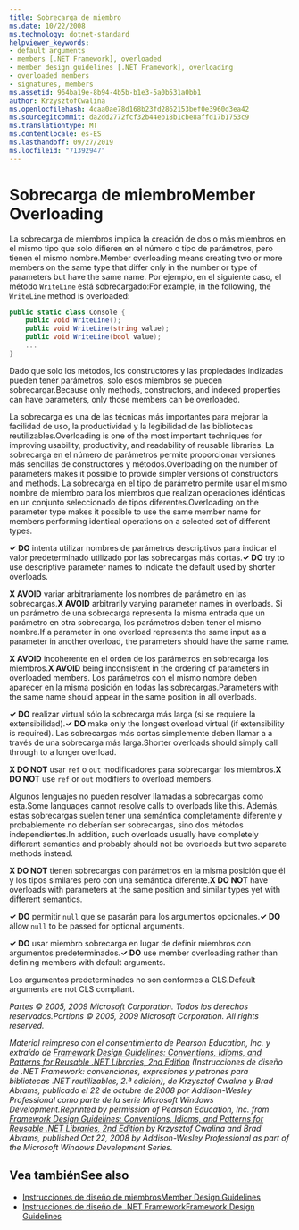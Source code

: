 ```yaml
---
title: Sobrecarga de miembro
ms.date: 10/22/2008
ms.technology: dotnet-standard
helpviewer_keywords:
- default arguments
- members [.NET Framework], overloaded
- member design guidelines [.NET Framework], overloading
- overloaded members
- signatures, members
ms.assetid: 964ba19e-8b94-4b5b-b1e3-5a0b531a0bb1
author: KrzysztofCwalina
ms.openlocfilehash: 4caa0ae78d168b23fd2862153bef0e3960d3ea42
ms.sourcegitcommit: da2dd2772fcf32b44eb18b1cbe8affd17b1753c9
ms.translationtype: MT
ms.contentlocale: es-ES
ms.lasthandoff: 09/27/2019
ms.locfileid: "71392947"
---
```

# <a name="member-overloading"></a><span data-ttu-id="cea32-102">Sobrecarga de miembro</span><span class="sxs-lookup"><span data-stu-id="cea32-102">Member Overloading</span></span>
<span data-ttu-id="cea32-103">La sobrecarga de miembros implica la creación de dos o más miembros en el mismo tipo que solo difieren en el número o tipo de parámetros, pero tienen el mismo nombre.</span><span class="sxs-lookup"><span data-stu-id="cea32-103">Member overloading means creating two or more members on the same type that differ only in the number or type of parameters but have the same name.</span></span> <span data-ttu-id="cea32-104">Por ejemplo, en el siguiente caso, el método `WriteLine` está sobrecargado:</span><span class="sxs-lookup"><span data-stu-id="cea32-104">For example, in the following, the `WriteLine` method is overloaded:</span></span>  
  
```csharp  
public static class Console {  
    public void WriteLine();  
    public void WriteLine(string value);  
    public void WriteLine(bool value);  
    ...  
}  
```  
  
 <span data-ttu-id="cea32-105">Dado que solo los métodos, los constructores y las propiedades indizadas pueden tener parámetros, solo esos miembros se pueden sobrecargar.</span><span class="sxs-lookup"><span data-stu-id="cea32-105">Because only methods, constructors, and indexed properties can have parameters, only those members can be overloaded.</span></span>  
  
 <span data-ttu-id="cea32-106">La sobrecarga es una de las técnicas más importantes para mejorar la facilidad de uso, la productividad y la legibilidad de las bibliotecas reutilizables.</span><span class="sxs-lookup"><span data-stu-id="cea32-106">Overloading is one of the most important techniques for improving usability, productivity, and readability of reusable libraries.</span></span> <span data-ttu-id="cea32-107">La sobrecarga en el número de parámetros permite proporcionar versiones más sencillas de constructores y métodos.</span><span class="sxs-lookup"><span data-stu-id="cea32-107">Overloading on the number of parameters makes it possible to provide simpler versions of constructors and methods.</span></span> <span data-ttu-id="cea32-108">La sobrecarga en el tipo de parámetro permite usar el mismo nombre de miembro para los miembros que realizan operaciones idénticas en un conjunto seleccionado de tipos diferentes.</span><span class="sxs-lookup"><span data-stu-id="cea32-108">Overloading on the parameter type makes it possible to use the same member name for members performing identical operations on a selected set of different types.</span></span>  
  
 <span data-ttu-id="cea32-109">**✓ DO** intenta utilizar nombres de parámetros descriptivos para indicar el valor predeterminado utilizado por las sobrecargas más cortas.</span><span class="sxs-lookup"><span data-stu-id="cea32-109">**✓ DO** try to use descriptive parameter names to indicate the default used by shorter overloads.</span></span>  
  
 <span data-ttu-id="cea32-110">**X AVOID** variar arbitrariamente los nombres de parámetro en las sobrecargas.</span><span class="sxs-lookup"><span data-stu-id="cea32-110">**X AVOID** arbitrarily varying parameter names in overloads.</span></span> <span data-ttu-id="cea32-111">Si un parámetro de una sobrecarga representa la misma entrada que un parámetro en otra sobrecarga, los parámetros deben tener el mismo nombre.</span><span class="sxs-lookup"><span data-stu-id="cea32-111">If a parameter in one overload represents the same input as a parameter in another overload, the parameters should have the same name.</span></span>  
  
 <span data-ttu-id="cea32-112">**X AVOID** incoherente en el orden de los parámetros en sobrecarga los miembros.</span><span class="sxs-lookup"><span data-stu-id="cea32-112">**X AVOID** being inconsistent in the ordering of parameters in overloaded members.</span></span> <span data-ttu-id="cea32-113">Los parámetros con el mismo nombre deben aparecer en la misma posición en todas las sobrecargas.</span><span class="sxs-lookup"><span data-stu-id="cea32-113">Parameters with the same name should appear in the same position in all overloads.</span></span>  
  
 <span data-ttu-id="cea32-114">**✓ DO** realizar virtual sólo la sobrecarga más larga (si se requiere la extensibilidad).</span><span class="sxs-lookup"><span data-stu-id="cea32-114">**✓ DO** make only the longest overload virtual (if extensibility is required).</span></span> <span data-ttu-id="cea32-115">Las sobrecargas más cortas simplemente deben llamar a a través de una sobrecarga más larga.</span><span class="sxs-lookup"><span data-stu-id="cea32-115">Shorter overloads should simply call through to a longer overload.</span></span>  
  
 <span data-ttu-id="cea32-116">**X DO NOT** usar `ref` o `out` modificadores para sobrecargar los miembros.</span><span class="sxs-lookup"><span data-stu-id="cea32-116">**X DO NOT** use `ref` or `out` modifiers to overload members.</span></span>  
  
 <span data-ttu-id="cea32-117">Algunos lenguajes no pueden resolver llamadas a sobrecargas como esta.</span><span class="sxs-lookup"><span data-stu-id="cea32-117">Some languages cannot resolve calls to overloads like this.</span></span> <span data-ttu-id="cea32-118">Además, estas sobrecargas suelen tener una semántica completamente diferente y probablemente no deberían ser sobrecargas, sino dos métodos independientes.</span><span class="sxs-lookup"><span data-stu-id="cea32-118">In addition, such overloads usually have completely different semantics and probably should not be overloads but two separate methods instead.</span></span>  
  
 <span data-ttu-id="cea32-119">**X DO NOT** tienen sobrecargas con parámetros en la misma posición que él y los tipos similares pero con una semántica diferente.</span><span class="sxs-lookup"><span data-stu-id="cea32-119">**X DO NOT** have overloads with parameters at the same position and similar types yet with different semantics.</span></span>  
  
 <span data-ttu-id="cea32-120">**✓ DO** permitir `null` que se pasarán para los argumentos opcionales.</span><span class="sxs-lookup"><span data-stu-id="cea32-120">**✓ DO**  allow `null` to be passed for optional arguments.</span></span>  
  
 <span data-ttu-id="cea32-121">**✓ DO** usar miembro sobrecarga en lugar de definir miembros con argumentos predeterminados.</span><span class="sxs-lookup"><span data-stu-id="cea32-121">**✓ DO** use member overloading rather than defining members with default arguments.</span></span>  
  
 <span data-ttu-id="cea32-122">Los argumentos predeterminados no son conformes a CLS.</span><span class="sxs-lookup"><span data-stu-id="cea32-122">Default arguments are not CLS compliant.</span></span>  
  
 <span data-ttu-id="cea32-123">*Partes © 2005, 2009 Microsoft Corporation. Todos los derechos reservados.*</span><span class="sxs-lookup"><span data-stu-id="cea32-123">*Portions © 2005, 2009 Microsoft Corporation. All rights reserved.*</span></span>  
  
 <span data-ttu-id="cea32-124">*Material reimpreso con el consentimiento de Pearson Education, Inc. y extraído de [Framework Design Guidelines: Conventions, Idioms, and Patterns for Reusable .NET Libraries, 2nd Edition](https://www.informit.com/store/framework-design-guidelines-conventions-idioms-and-9780321545619) (Instrucciones de diseño de .NET Framework: convenciones, expresiones y patrones para bibliotecas .NET reutilizables, 2.ª edición), de Krzysztof Cwalina y Brad Abrams, publicado el 22 de octubre de 2008 por Addison-Wesley Professional como parte de la serie Microsoft Windows Development.*</span><span class="sxs-lookup"><span data-stu-id="cea32-124">*Reprinted by permission of Pearson Education, Inc. from [Framework Design Guidelines: Conventions, Idioms, and Patterns for Reusable .NET Libraries, 2nd Edition](https://www.informit.com/store/framework-design-guidelines-conventions-idioms-and-9780321545619) by Krzysztof Cwalina and Brad Abrams, published Oct 22, 2008 by Addison-Wesley Professional as part of the Microsoft Windows Development Series.*</span></span>  
  
## <a name="see-also"></a><span data-ttu-id="cea32-125">Vea también</span><span class="sxs-lookup"><span data-stu-id="cea32-125">See also</span></span>

- [<span data-ttu-id="cea32-126">Instrucciones de diseño de miembros</span><span class="sxs-lookup"><span data-stu-id="cea32-126">Member Design Guidelines</span></span>](../../../docs/standard/design-guidelines/member.md)
- [<span data-ttu-id="cea32-127">Instrucciones de diseño de .NET Framework</span><span class="sxs-lookup"><span data-stu-id="cea32-127">Framework Design Guidelines</span></span>](../../../docs/standard/design-guidelines/index.md)
